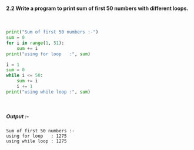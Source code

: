 #### 2.2 Write a program to print sum of first 50 numbers with different loops.

<br>

```py
print("Sum of first 50 numbers :-")
sum = 0
for i in range(1, 51):
    sum += i
print("using for loop   :", sum)

i = 1
sum = 0
while i <= 50:
    sum += i
    i += 1
print("using while loop :", sum)
```

<br>

##### *Output* :-

```
Sum of first 50 numbers :-
using for loop   : 1275
using while loop : 1275
```